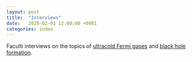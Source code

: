 ```yaml
---
layout: post
title:  "Interviews"
date:   2020-02-01 12:00:00 +0001
categories: index
---
```


Faculti interviews on the topics of [ultracold Fermi gases](https://wp.me/p8GfCL-53c) and [black hole formation](https://wp.me/p8GfCL-53g).

<br/>


